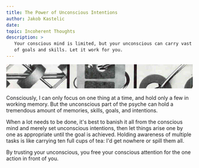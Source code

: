 ```yaml
---
title: The Power of Unconscious Intentions
author: Jakob Kastelic
date:
topic: Incoherent Thoughts
description: >
   Your conscious mind is limited, but your unconscious can carry vast amounts
   of goals and skills. Let it work for you.
---
```


![](../images/core.jpg)

Consciously, I can only focus on one thing at a time, and hold only a few in
working memory. But the unconscious part of the psyche can hold a tremendous
amount of memories, skills, goals, and intentions.

When a lot needs to be done, it's best to banish it all from the conscious mind
and merely set unconscious intentions, then let things arise one by one as
appropriate until the goal is achieved. Holding awareness of multiple tasks is
like carrying ten full cups of tea: I'd get nowhere or spill them all.

By trusting your unconscious, you free your conscious attention for the one
action in front of you.
